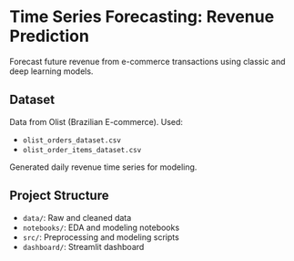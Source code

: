 # Time Series Forecasting: Revenue Prediction

Forecast future revenue from e-commerce transactions using classic and deep learning models.

## Dataset

Data from Olist (Brazilian E-commerce). Used:
- `olist_orders_dataset.csv`
- `olist_order_items_dataset.csv`

Generated daily revenue time series for modeling.

## Project Structure

- `data/`: Raw and cleaned data
- `notebooks/`: EDA and modeling notebooks
- `src/`: Preprocessing and modeling scripts
- `dashboard/`: Streamlit dashboard
